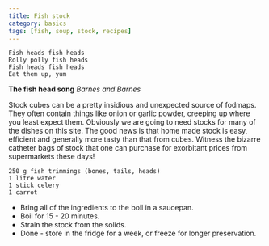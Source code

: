 ```yaml
---
title: Fish stock 
category: basics
tags: [fish, soup, stock, recipes]
---
```


	Fish heads fish heads
	Rolly polly fish heads
	Fish heads fish heads
	Eat them up, yum
	
**The fish head song** *Barnes and Barnes*	
	
	

Stock cubes can be a pretty insidious and unexpected source of fodmaps. They often contain things like onion or garlic powder, creeping up where you least expect them. Obviously we are going to need stocks for many of the dishes on this site. The good news is that home made stock is easy, efficient and generally more tasty than that from cubes. Witness the bizarre catheter bags of stock that one can purchase for exorbitant prices from supermarkets these days!

	250 g fish trimmings (bones, tails, heads)
	1 litre water
	1 stick celery
	1 carrot
	
* Bring all of the ingredients to the boil in a saucepan.
* Boil for 15 - 20 minutes.
* Strain the stock from the solids.
* Done - store in the fridge for a week, or freeze for longer preservation.